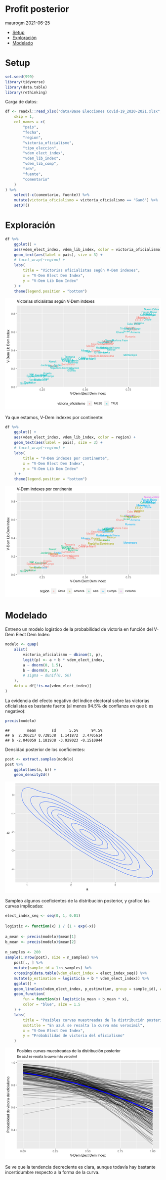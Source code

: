Profit posterior
================
maurogm
2021-06-25

-   [Setup](#setup)
-   [Exploración](#exploración)
-   [Modelado](#modelado)

# Setup

``` r
set.seed(999)
library(tidyverse)
library(data.table)
library(rethinking)
```

Carga de datos:

``` r
df <- readxl::read_xlsx("data/Base Elecciones Covid-19_2020-2021.xlsx",
    skip = 1,
    col_names = c(
        "pais",
        "fecha",
        "region",
        "victoria_oficialismo",
        "tipo_eleccion",
        "vdem_elect_index",
        "vdem_lib_index",
        "vdem_lib_comp",
        "idh",
        "fuente",
        "comentario"
    )
) %>%
    select(-c(comentario, fuente)) %>%
    mutate(victoria_oficialismo = victoria_oficialismo == "Ganó") %>%
    setDT()
```

# Exploración

``` r
df %>%
    ggplot() +
    aes(vdem_elect_index, vdem_lib_index, color = victoria_oficialismo) +
    geom_text(aes(label = pais), size = 3) +
    # facet_wrap(~region) +
    labs(
        title = "Victorias oficialistas según V-Dem indexes",
        x = "V-Dem Elect Dem Index",
        y = "V-Dem Lib Dem Index"
    ) +
    theme(legend.position = "bottom")
```

![](exploracion_inicial_files/figure-gfm/unnamed-chunk-3-1.png)<!-- -->

Ya que estamos, V-Dem indexes por continente:

``` r
df %>%
    ggplot() +
    aes(vdem_elect_index, vdem_lib_index, color = region) +
    geom_text(aes(label = pais), size = 3) +
    # facet_wrap(~region) +
    labs(
        title = "V-Dem indexes por continente",
        x = "V-Dem Elect Dem Index",
        y = "V-Dem Lib Dem Index"
    ) +
    theme(legend.position = "bottom")
```

![](exploracion_inicial_files/figure-gfm/unnamed-chunk-4-1.png)<!-- -->

# Modelado

Entreno un modelo logístico de la probabilidad de victoria en función
del V-Dem Elect Dem Index:

``` r
modelo <- quap(
    alist(
        victoria_oficialismo ~ dbinom(1, p),
        logit(p) <- a + b * vdem_elect_index,
        a ~ dnorm(0, 1.5),
        b ~ dnorm(0, 10)
        # sigma ~ dunif(0, 50)
    ),
    data = df[!is.na(vdem_elect_index)]
)
```

La evidencia del efecto negativo del índice electoral sobre las
victorias oficialistas es bastante fuerte (al menos 94.5% de confianza
en que `b` es negativo):

``` r
precis(modelo)
```

    ##        mean       sd      5.5%      94.5%
    ## a  2.306217 0.728538  1.141872  3.4705614
    ## b -2.040059 1.181938 -3.929023 -0.1510944

Densidad posterior de los coeficientes:

``` r
post <- extract.samples(modelo)
post %>%
    ggplot(aes(a, b)) +
    geom_density2d()
```

![](exploracion_inicial_files/figure-gfm/unnamed-chunk-7-1.png)<!-- -->

Sampleo algunos coeficientes de la distribución posterior, y grafico las
curvas implicadas:

``` r
elect_index_seq <- seq(0, 1, 0.01)

logistic <- function(x) 1 / (1 + exp(-x))

a_mean <- precis(modelo)$mean[1]
b_mean <- precis(modelo)$mean[2]

n_samples <- 200
sample(1:nrow(post), size = n_samples) %>%
    post[., ] %>%
    mutate(sample_id = 1:n_samples) %>%
    crossing(data.table(vdem_elect_index = elect_index_seq)) %>%
    mutate(p_estimation = logistic(a + b * vdem_elect_index)) %>%
    ggplot() +
    geom_line(aes(vdem_elect_index, p_estimation, group = sample_id), alpha = 0.3) +
    geom_function(
        fun = function(x) logistic(a_mean + b_mean * x),
        color = "blue", size = 1.5
    ) +
    labs(
        title = "Posibles curvas muestreadas de la distribución posterior",
        subtitle = "En azul se resalta la curva más verosímil",
        x = "V-Dem Elect Dem Index",
        y = "Probabilidad de victoria del oficialismo"
    )
```

![](exploracion_inicial_files/figure-gfm/unnamed-chunk-8-1.png)<!-- -->

Se ve que la tendencia decreciente es clara, aunque todavía hay bastante
incertidumbre respecto a la forma de la curva.
